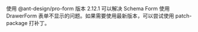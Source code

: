 使用 @ant-design/pro-form 版本 2.12.1 可以解决 Schema Form 使用 DrawerForm 表单不显示的问题。如果需要使用最新版本，可以尝试使用 patch-package 打补丁。
